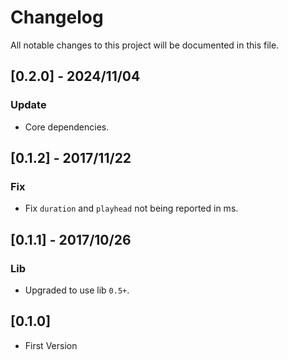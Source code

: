# Changelog
All notable changes to this project will be documented in this file.

## [0.2.0] - 2024/11/04
### Update
- Core dependencies.

## [0.1.2] - 2017/11/22
### Fix
- Fix `duration` and `playhead` not being reported in ms.

## [0.1.1] - 2017/10/26
### Lib
- Upgraded to use lib `0.5+`.

## [0.1.0] 
- First Version